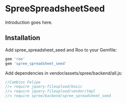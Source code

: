 SpreeSpreadsheetSeed
====================

Introduction goes here.

Installation
------------

Add spree_spreadsheet_seed and Roo to your Gemfile:

```ruby
gem 'roo'
gem 'spree_spreadsheet_seed'
```

Add dependencies in vendor/assets/spree/backend/all.js:

```javascript
//Cambios Felipe
//= require jquery-fileupload/basic
//= require jquery-fileupload/vendor/tmpl
//= require spree/backend/spree_spreadsheet_seed
```

